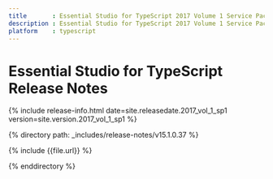 ```yaml
---
title 		: Essential Studio for TypeScript 2017 Volume 1 Service Pack 1 Release Notes
description : Essential Studio for TypeScript 2017 Volume 1 Service Pack 1 Release Notes
platform 	: typescript
---
```


# Essential Studio for TypeScript Release Notes

{% include release-info.html date=site.releasedate.2017_vol_1_sp1 version=site.version.2017_vol_1_sp1 %} 

{% directory path: _includes/release-notes/v15.1.0.37 %}

{% include {{file.url}} %}

{% enddirectory %}